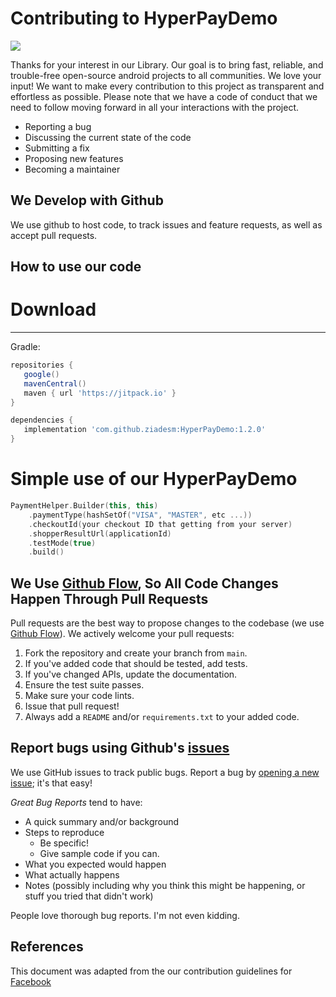 # Contributing to HyperPayDemo

[![](https://jitpack.io/v/ziadesm/HyperPayDemo.svg)](https://jitpack.io/#ziadesm/HyperPayDemo)


Thanks for your interest in our Library. Our goal is to bring fast, reliable, and trouble-free open-source android projects to all communities.
We love your input! We want to make every contribution to this project as transparent and effortless as possible.
Please note that we have a code of conduct that we need to follow moving forward in all your interactions with the project.

- Reporting a bug
- Discussing the current state of the code
- Submitting a fix
- Proposing new features
- Becoming a maintainer

## We Develop with Github
We use github to host code, to track issues and feature requests, as well as accept pull requests.

## How to use our code
# Download
--------
Gradle:

```gradle
repositories {
   google()
   mavenCentral()
   maven { url 'https://jitpack.io' }
}

dependencies {
   implementation 'com.github.ziadesm:HyperPayDemo:1.2.0'
}
```

# Simple use of our HyperPayDemo
```kotlin
PaymentHelper.Builder(this, this)
    .paymentType(hashSetOf("VISA", "MASTER", etc ...))
    .checkoutId(your checkout ID that getting from your server)
    .shopperResultUrl(applicationId)
    .testMode(true)
    .build()
```

## We Use [Github Flow](https://guides.github.com/introduction/flow/index.html), So All Code Changes Happen Through Pull Requests

Pull requests are the best way to propose changes to the codebase (we use [Github Flow](https://guides.github.com/introduction/flow/index.html)). We actively welcome your pull requests:

1. Fork the repository and create your branch from `main`.
2. If you've added code that should be tested, add tests.
3. If you've changed APIs, update the documentation.
4. Ensure the test suite passes.
5. Make sure your code lints.
6. Issue that pull request!
7. Always add a `README` and/or `requirements.txt` to your added code.

## Report bugs using Github's [issues](https://github.com/ziadesm/HyperPayDemo/issues)
We use GitHub issues to track public bugs. Report a bug by [opening a new issue](); it's that easy!

*Great Bug Reports* tend to have:

- A quick summary and/or background
- Steps to reproduce
    - Be specific!
    - Give sample code if you can.
- What you expected would happen
- What actually happens
- Notes (possibly including why you think this might be happening, or stuff you tried that didn't work)

People love thorough bug reports. I'm not even kidding.

## References
This document was adapted from the our contribution guidelines for [Facebook](https://www.facebook.com/AlalmiyaAlhura)
